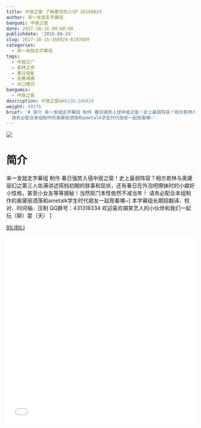 ```yaml
---
title: 中居之窗 了解春日的人SP 20160824
author: 来一发就走字幕组
bangumi: 中居之窗
date: 2017-10-16 00:00:00
publishdate: '2016-08-24'
slug: 2017-10-16-160824-6197689
categories:
  - 来一发就走字幕组
tags:
  - 中居正广
  - 若林正恭
  - 春日俊彰
  - 佐藤满春
  - 水口健司
bangumis:
  - 中居之窗
description: 中居之窗&#8226;160824
weight: 39176
brief: '# 简介 来一发就走字幕组 制作 春日强势入侵中居之窗！史上最弱阵容？相方若林与奥黛丽幻之第三人佐满讲述搭档初期的轶事和现状，还有春日在外泡吧撩妹时的小癖好小性格，甚至小女友等等揭秘！当然抠门本性依然不减当年！
  请务必配合本组制作的奥黛丽洒落和ametalk学生时代朋友一起观看噢~'
---
```


![](https://i.imgur.com/Szgh469.jpg)

# 简介  
来一发就走字幕组 制作 春日强势入侵中居之窗！史上最弱阵容？相方若林与奥黛丽幻之第三人佐满讲述搭档初期的轶事和现状，还有春日在外泡吧撩妹时的小癖好小性格，甚至小女友等等揭秘！当然抠门本性依然不减当年！ 请务必配合本组制作的奥黛丽洒落和ametalk学生时代朋友一起观看噢~[ 本字幕组长期招翻译、校对、时间轴、压制   QQ群号：431318334 欢迎喜欢搞笑艺人的小伙伴和我们一起玩（聊）耍（天） ]

  [BILIBILI](https://www.bilibili.com/video/av6197689/)


<div class="vcontainer">  <iframe class='video' src="//www.bilibili.com/blackboard/player.html?aid=6197689" width="100%" height="500" frameborder="0" allowfullscreen="allowfullscreen"></iframe></div>
